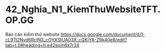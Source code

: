 # 42_Nghia_N1_KiemThuWebsiteTFT.OP.GG
Báo cáo kiểm thử website
https://docs.google.com/document/d/1-cL9Tt2Nvd6RclN3_cOYXStUA03X_cQKiYA-ZRk40e8/edit?tab=t.0#heading=h.e42eom6x7r34

